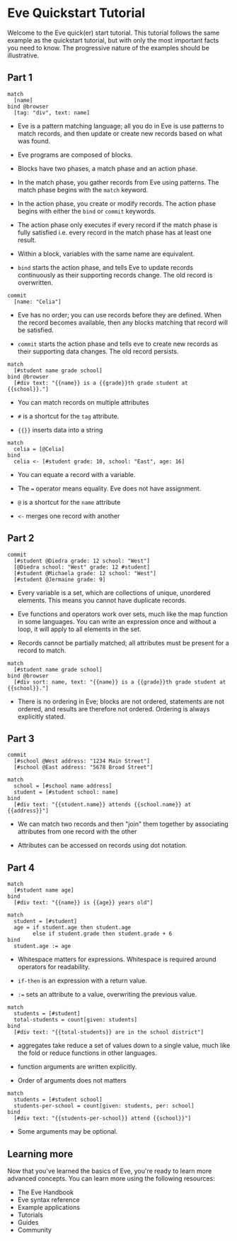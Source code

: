 # Eve Quickstart Tutorial

Welcome to the Eve quick(er) start tutorial. This tutorial follows the same example as the quickstart tutorial, but with only the most important facts you need to know. The progressive nature of the examples should be illustrative.

## Part 1

```
match
  [name]
bind @browser
  [tag: "div", text: name]
```

- Eve is a pattern matching language; all you do in Eve is use patterns to match records, and then update or create new records based on what was found.

- Eve programs are composed of blocks.

- Blocks have two phases, a match phase and an action phase.

- In the match phase, you gather records from Eve using patterns. The match phase begins with the `match` keyword.

- In the action phase, you create or modify records. The action phase begins with either the `bind` or `commit` keywords. 

- The action phase only executes if every record if the match phase is fully satisfied i.e. every record in the match phase has at least one result.

- Within a block, variables with the same name are equivalent.

- `bind` starts the action phase, and tells Eve to update records continuously as their supporting records change. The old record is overwritten.

```
commit
  [name: "Celia"]
```

- Eve has no order; you can use records before they are defined. When the record becomes available, then any blocks matching that record will be satisfied.

- `commit` starts the action phase and tells eve to create new records as their supporting data changes. The old record persists.

```
match
  [#student name grade school]
bind @browser
  [#div text: "{{name}} is a {{grade}}th grade student at {{school}}."]
```

- You can match records on multiple attributes

- `#` is a shortcut for the `tag` attribute.

- `{{}}` inserts data into a string 

```
match
  celia = [@Celia]
bind
  celia <- [#student grade: 10, school: "East", age: 16]
```

- You can equate a record with a variable.

- The `=` operator means equality. Eve does not have assignment.

- `@` is a shortcut for the `name` attribute

- `<-` merges one record with another

## Part 2

```
commit
  [#student @Diedra grade: 12 school: "West"]
  [@Diedra school: "West" grade: 12 #student]
  [#student @Michaela grade: 12 school: "West"]
  [#student @Jermaine grade: 9]
```

- Every variable is a set, which are collections of unique, unordered elements. This means you cannot have duplicate records.

- Eve functions and operators work over sets, much like the map function in some languages. You can write an expression once and without a loop, it will apply to all elements in the set.

- Records cannot be partially matched; all attributes must be present for a record to match.

```
match
  [#student name grade school]
bind @browser
  [#div sort: name, text: "{{name}} is a {{grade}}th grade student at {{school}}."]
```

- There is no ordering in Eve; blocks are not ordered, statements are not ordered, and results are therefore not ordered. Ordering is always explicitly stated.


## Part 3


```
commit
  [#school @West address: "1234 Main Street"]
  [#school @East address: "5678 Broad Street"]
```

```
match
  school = [#school name address]
  student = [#student school: name]
bind
  [#div text: "{{student.name}} attends {{school.name}} at {{address}}"]
```

- We can match two records and then "join" them together by associating attributes from one record with the other

- Attributes can be accessed on records using dot notation.

## Part 4

```
match
  [#student name age]
bind 
  [#div text: "{{name}} is {{age}} years old"]
```

```
match
  student = [#student]
  age = if student.age then student.age
        else if student.grade then student.grade + 6
bind
  student.age := age
```

- Whitespace matters for expressions. Whitespace is required around operators for readability.

- `if-then` is an expression with a return value.

- `:=` sets an attribute to a value, overwriting the previous value. 

```
match
  students = [#student]
  total-students = count[given: students]
bind
  [#div text: "{{total-students}} are in the school district"]
```

- aggregates take reduce a set of values down to a single value, much like the fold or reduce functions in other languages.

- function arguments are written explicitly.

- Order of arguments does not matters

```
match
  students = [#student school]
  students-per-school = count[given: students, per: school]
bind
  [#div text: "{{students-per-school}} attend {{school}}"]
```

- Some arguments may be optional.

## Learning more

Now that you've learned the basics of Eve, you're ready to learn more advanced concepts. You can learn more using the following resources:

- The Eve Handbook
- Eve syntax reference
- Example applications
- Tutorials
- Guides
- Community